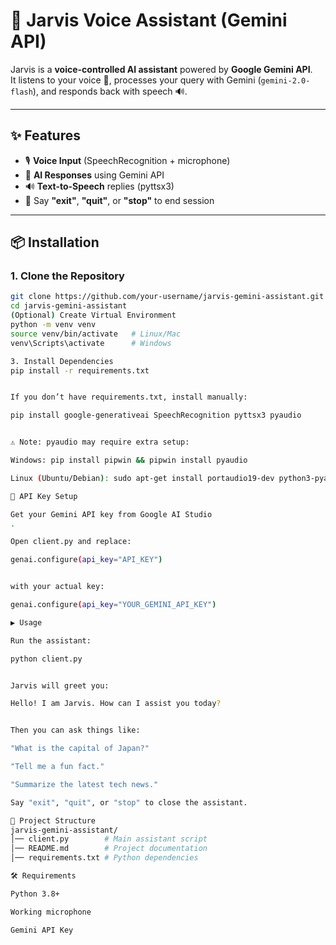 # 🤖 Jarvis Voice Assistant (Gemini API)

Jarvis is a **voice-controlled AI assistant** powered by **Google Gemini API**.  
It listens to your voice 🎤, processes your query with Gemini (`gemini-2.0-flash`), and responds back with speech 🔊.

---

## ✨ Features
- 🎙️ **Voice Input** (SpeechRecognition + microphone)
- 🧠 **AI Responses** using Gemini API
- 🔊 **Text-to-Speech** replies (pyttsx3)
- 🛑 Say **"exit"**, **"quit"**, or **"stop"** to end session

---

## 📦 Installation

### 1. Clone the Repository
```bash
git clone https://github.com/your-username/jarvis-gemini-assistant.git
cd jarvis-gemini-assistant
(Optional) Create Virtual Environment
python -m venv venv
source venv/bin/activate   # Linux/Mac
venv\Scripts\activate      # Windows

3. Install Dependencies
pip install -r requirements.txt


If you don’t have requirements.txt, install manually:

pip install google-generativeai SpeechRecognition pyttsx3 pyaudio


⚠️ Note: pyaudio may require extra setup:

Windows: pip install pipwin && pipwin install pyaudio

Linux (Ubuntu/Debian): sudo apt-get install portaudio19-dev python3-pyaudio

🔑 API Key Setup

Get your Gemini API key from Google AI Studio
.

Open client.py and replace:

genai.configure(api_key="API_KEY")


with your actual key:

genai.configure(api_key="YOUR_GEMINI_API_KEY")

▶️ Usage

Run the assistant:

python client.py


Jarvis will greet you:

Hello! I am Jarvis. How can I assist you today?


Then you can ask things like:

"What is the capital of Japan?"

"Tell me a fun fact."

"Summarize the latest tech news."

Say "exit", "quit", or "stop" to close the assistant.

📂 Project Structure
jarvis-gemini-assistant/
│── client.py        # Main assistant script
│── README.md        # Project documentation
│── requirements.txt # Python dependencies

🛠️ Requirements

Python 3.8+

Working microphone

Gemini API Key
